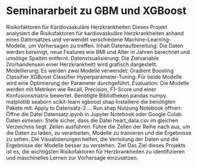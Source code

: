 # Seminararbeit zu GBM und XGBoost
Risikofaktoren für Kardiovaskuläre Herzkrankheiten
Dieses Projekt analysiert die Risikofaktoren für kardiovaskuläre Herzkrankheiten anhand eines Datensatzes und verwendet verschiedene Machine-Learning-Modelle, um Vorhersagen zu treffen.
Inhalt
Datenaufbereitung: Die Daten werden bereinigt, neue Features wie BMI und Alter in Jahren berechnet und unnötige Spalten entfernt.
Datenvisualisierung: Die Zielvariable (Vorhandensein einer Herzkrankheit) wird grafisch dargestellt.
Modellierung: Es werden zwei Modelle verwendet:
Gradient Boosting Classifier
XGBoost Classifier
Hyperparameter-Tuning: Für beide Modelle wird eine Optimierung der Parameter durchgeführt.
Evaluation: Die Modelle werden mit Metriken wie Recall, Precision, F1-Score und einer Konfusionsmatrix bewertet.
Benötigte Bibliotheken
pandas
numpy
matplotlib
seaborn
scikit-learn
xgboost
shap
Installiere die benötigten Pakete mit:
Apply to Datensatz-2....
Run
shap
Nutzung
Notebook öffnen: Öffne die Datei Datensatz.ipynb in Jupyter Notebook oder Google Colab.
Daten einlesen: Stelle sicher, dass die Datei heart_data.csv im gleichen Verzeichnis liegt.
Zellen ausführen: Führe die Zellen der Reihe nach aus, um die Daten zu laden, zu verarbeiten, Modelle zu trainieren und die Ergebnisse zu sehen.
Die Visualisierungen helfen, die Verteilung der Daten und die Ergebnisse der Modelle besser zu verstehen.
Ziel
Das Ziel dieses Projekts ist es, die wichtigsten Risikofaktoren für Herzkrankheiten zu identifizieren und maschinelles Lernen zur Vorhersage einzusetzen. 




